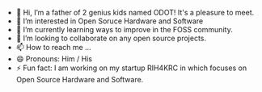 - 👋 Hi, I’m a father of 2 genius kids named ODOT! It's a pleasure to meet.
- 👀 I’m interested in Open Soruce Hardware and Software 
- 🌱 I’m currently learning ways to improve in the FOSS community.
- 💞️ I’m looking to collaborate on any open source projects.
- 📫 How to reach me ...
- 😄 Pronouns: Him / His
- ⚡ Fun fact: I am working on my startup RIH4KRC in which focuses on Open Source Hardware and Software.

<!---
odotrih4krc/odotrih4krc is a ✨ special ✨ repository because its `README.md` (this file) appears on your GitHub profile.
You can click the Preview link to take a look at your changes.
--->

